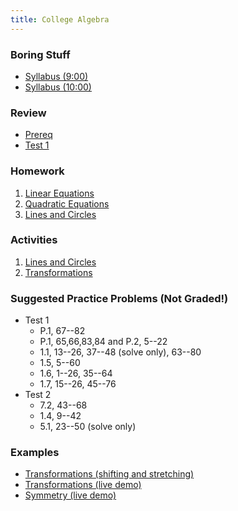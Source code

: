 ```yaml
---
title: College Algebra
---
```


### Boring Stuff

* [Syllabus (9:00)](/pdf/classes/ca/syllabus09.pdf)
* [Syllabus (10:00)](/pdf/classes/ca/syllabus10.pdf)

### Review

* [Prereq](/pdf/classes/ca/review/r0-prereq.pdf)
* [Test 1](/pdf/classes/ca/review/r1-equations.pdf)

### Homework

1. [Linear Equations](/pdf/classes/ca/homework/h01-linear-equations.pdf)
2. [Quadratic Equations](/pdf/classes/ca/homework/h02-quadratic-equations.pdf)
3. [Lines and Circles](/pdf/classes/ca/homework/h03-lines-and-circles.pdf)

### Activities

1. [Lines and Circles](/pdf/classes/ca/activity/a1-lines-and-circles.pdf)
2. [Transformations](/pdf/classes/ca/activity/a2-transformations.pdf)

### Suggested Practice Problems (Not Graded!)

* Test 1
    * P.1, 67--82
    * P.1, 65,66,83,84 and P.2, 5--22
    * 1.1, 13--26, 37--48 (solve only), 63--80
    * 1.5, 5--60
    * 1.6, 1--26, 35--64 
    * 1.7, 15--26, 45--76
* Test 2
    * 7.2, 43--68
    * 1.4, 9--42
    * 5.1, 23--50 (solve only)

### Examples

* [Transformations (shifting and stretching)](/classes/ca/transformations.html)
* [Transformations (live demo)](/classes/ca/transformations-live-demo.html)
* [Symmetry (live demo)](/classes/ca/symmetry-live-demo.html)

